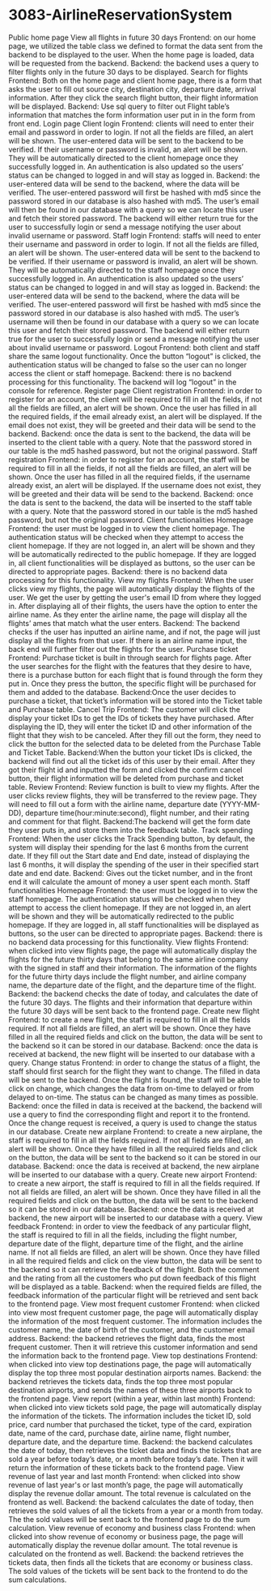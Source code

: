 # 3083-AirlineReservationSystem


Public home page
View all flights in future 30 days
Frontend: on our home page, we utilized the table class we defined to format the data sent from the backend to be displayed to the user. When the home page is loaded, data will be requested from the backend. 
Backend: the backend uses a query to filter flights only in the future 30 days to be displayed. 
Search for flights
Frontend: Both on the home page and client home page, there is a form that asks the user to fill out source city, destination city, departure date, arrival information. After they click the search flight button, their flight information will be displayed.
Backend: Use sql query to filter out Flight table’s information that matches the form information user put in in the form from front end.
Login page
Client login
Frontend: clients will need to enter their email and password in order to login. If not all the fields are filled, an alert will be shown. The user-entered data will be sent to the backend to be verified. If their username or password is invalid, an alert will be shown. They will be automatically directed to the client homepage once they successfully logged in. An authentication is also updated so the users’ status can be changed to logged in and will stay as logged in. 
Backend: the user-entered data will be send to the backend, where the data will be verified. The user-entered password will first be hashed with md5 since the password stored in our database is also hashed with md5. The user’s email will then be found in our database with a query so we can locate this user and fetch their stored password. The backend will either return true for the user to successfully login or send a message notifying the user about invalid username or password. 
Staff login
Frontend: staffs will need to enter their username and password in order to login. If not all the fields are filled, an alert will be shown. The user-entered data will be sent to the backend to be verified. If their username or password is invalid, an alert will be shown. They will be automatically directed to the staff homepage once they successfully logged in. An authentication is also updated so the users’ status can be changed to logged in and will stay as logged in. 
Backend: the user-entered data will be send to the backend, where the data will be verified. The user-entered password will first be hashed with md5 since the password stored in our database is also hashed with md5. The user’s username will then be found in our database with a query so we can locate this user and fetch their stored password. The backend will either return true for the user to successfully login or send a message notifying the user about invalid username or password. 
Logout
Frontend: both client and staff share the same logout functionality. Once the button “logout” is clicked, the authentication status will be changed to false so the user can no longer access the client or staff homepage. 
Backend: there is no backend processing for this functionality. The backend will log “logout” in the console for reference. 
Register page
Client registration
Frontend: in order to register for an account, the client will be required to fill in all the fields, if not all the fields are filled, an alert will be shown. Once the user has filled in all the required fields, if the email already exist, an alert will be displayed. If the email does not exist, they will be greeted and their data will be send to the backend. 
Backend: once the data is sent to the backend, the data will be inserted to the client table with a query. Note that the password stored in our table is the md5 hashed password, but not the original password. 
Staff registration
Frontend: in order to register for an account, the staff will be required to fill in all the fields, if not all the fields are filled, an alert will be shown. Once the user has filled in all the required fields, if the username already exist, an alert will be displayed. If the username does not exist, they will be greeted and their data will be send to the backend. 
Backend: once the data is sent to the backend, the data will be inserted to the staff table with a query. Note that the password stored in our table is the md5 hashed password, but not the original password. 
Client functionalities
Homepage
Frontend: the user must be logged in to view the client homepage. The authentication status will be checked when they attempt to access the client homepage. If they are not logged in, an alert will be shown and they will be automatically redirected to the public homepage. If they are logged in, all client functionalities will be displayed as buttons, so the user can be directed to appropriate pages. 
Backend: there is no backend data processing for this functionality. 
View my flights
Frontend: When the user clicks view my flights, the page will automatically display the flights of the user. We get the user by getting the user's email ID from where they logged in. After displaying all of their flights, the users have the option to enter the airline name. As they enter the airline name, the page will display all the flights’ ames that match what the user enters.
Backend: The backend checks if the user has inputted an airline name, and if not, the page will just display all the flights from that user. If there is an airline name input, the back end will further filter out the flights for the user. 
Purchase ticket
Frontend: Purchase ticket is built in through search for flights page. After the user searches for the flight with the features that they desire to have, there is a purchase button for each flight that is found through the form they put in. Once they press the button, the specific flight will be purchased for them and added to the database.
Backend:Once the user decides to purchase a ticket, that ticket’s information will be stored into the Ticket table and Purchase table. 
Cancel Trip
Frontend: The customer will click the display your ticket IDs to get the IDs of tickets they have purchased. After displaying the ID, they will enter the ticket ID and other information of the flight that they wish to be canceled. After they fill out the form, they need to click the button for the selected data to be deleted from the Purchase Table and Ticket Table. 
Backend:When the button your ticket IDs is clicked, the backend will find out all the ticket ids of this user by their email. After they got their flight id and inputted the form and clicked the confirm cancel button, their flight information will be deleted from purchase and ticket table. 
Review 
Frontend: Review function is built to view my flights. After the user clicks review flights, they will be transferred to the review page. They will need to fill out a form with the airline name, departure date (YYYY-MM-DD), departure time(hour:minute:second), flight number, and their rating and comment for that flight. 
Backend:The backend will get the form date they user puts in, and store them into the feedback table. 
Track spending
Frontend: When the user clicks the Track Spending button, by default, the system will display their spending for the last 6 months from the current date. If they fill out the Start date and End date, instead of displaying the last 6 months, it will display the spending of the user in their specified start date and end date. 
Backend: Gives out the ticket number, and in the front end it will calculate the amount of money a user spent each month. 
Staff functionalities
Homepage
Frontend: the user must be logged in to view the staff homepage. The authentication status will be checked when they attempt to access the client homepage. If they are not logged in, an alert will be shown and they will be automatically redirected to the public homepage. If they are logged in, all staff functionalities will be displayed as buttons, so the user can be directed to appropriate pages. 
Backend: there is no backend data processing for this functionality. 
View flights
Frontend: when clicked into view flights page, the page will automatically display the flights for the future thirty days that belong to the same airline company with the signed in staff and their information. The information of the flights for the future thirty days include the flight number, and airline company name, the departure date of the flight, and the departure time of the flight. 
Backend: the backend checks the date of today, and calculates the date of the future 30 days. The flights and their information that departure within the future 30 days will be sent back to the frontend page. 
Create new flight
Frontend: to create a new flight, the staff is required to fill in all the fields required. If not all fields are filled, an alert will be shown. Once they have filled in all the required fields and click on the button, the data will be sent to the backend so it can be stored in our database. 
Backend: once the data is received at backend, the new flight will be inserted to our database with a query. 
Change status
Frontend: in order to change the status of a flight, the staff should first search for the flight they want to change. The filled in data will be sent to the backend. Once the flight is found, the staff will be able to click on change, which changes the data from on-time to delayed or from delayed to on-time. The status can be changed as many times as possible. 
Backend: once the filled in data is received at the backend, the backend will use a query to find the corresponding flight and report it to the frontend. Once the change request is received, a query is used to change the status in our database. 
Create new airplane
Frontend: to create a new airplane, the staff is required to fill in all the fields required. If not all fields are filled, an alert will be shown. Once they have filled in all the required fields and click on the button, the data will be sent to the backend so it can be stored in our database. 
Backend: once the data is received at backend, the new airplane will be inserted to our database with a query. 
Create new airport
Frontend: to create a new airport, the staff is required to fill in all the fields required. If not all fields are filled, an alert will be shown. Once they have filled in all the required fields and click on the button, the data will be sent to the backend so it can be stored in our database. 
Backend: once the data is received at backend, the new airport will be inserted to our database with a query. 
View feedback
Frontend: in order to view the feedback of any particular flight, the staff is required to fill in all the fields, including the flight number, departure date of the flight, departure time of the flight, and the airline name. If not all fields are filled, an alert will be shown. Once they have filled in all the required fields and click on the view button, the data will be sent to the backend so it can retrieve the feedback of the flight. Both the comment and the rating from all the customers who put down feedback of this flight will be displayed as a table. 
Backend:  when the required fields are filled, the feedback information of the particular flight will be retrieved and sent back to the frontend page. 
View most frequent customer
Frontend: when clicked into view most frequent customer page, the page will automatically display the information of the most frequent customer. The information includes the customer name, the date of birth of the customer, and the customer email address. 
Backend: the backend retrieves the flight data, finds the most frequent customer. Then it will retrieve this customer information and send the information back to the frontend page. 
View top destinations
Frontend: when clicked into view top destinations page, the page will automatically display the top three most popular destination airports names. 
Backend: the backend retrieves the tickets data, finds the top three most popular destination airports, and sends the names of these three airports back to the frontend page. 
View report (within a year, within last month)
Frontend: when clicked into view tickets sold page, the page will automatically display the information of the tickets. The information includes the ticket ID, sold price, card number that purchased the ticket, type of the card, expiration date, name of the card,  purchase date, airline name, flight number, departure date, and the departure time.
Backend: the backend calculates the date of today, then retrieves the ticket data and finds the tickets that are sold a year before today’s date, or a month before today’s date. Then it will return the information of these tickets back to the frontend page. 
View revenue of last year and last month
Frontend: when clicked into show revenue of last year's or last month’s page, the page will automatically display the revenue dollar amount. The total revenue is calculated on the frontend as well.
Backend: the backend calculates the date of today, then retrieves the sold values of all the tickets from a year or a month from today. The the sold values will be sent back to the frontend page to do the sum calculation.
View revenue of economy and business class
Frontend: when clicked into show revenue of economy or business page, the page will automatically display the revenue dollar amount. The total revenue is calculated on the frontend as well.
Backend: the backend retrieves the tickets data, then finds all the tickets that are economy or business class. The sold values of the tickets will be sent back to the frontend to do the sum calculations.  

